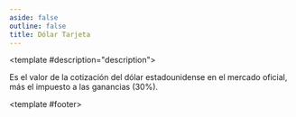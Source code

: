 ```yaml
---
aside: false
outline: false
title: Dólar Tarjeta
---
```


<script setup>
import { setRegionForSidebar } from '../../.vitepress/sidebar/sidebar.utils.js'

const spec = setRegionForSidebar('ar')
</script>

<OAOperation :spec="spec" operationId="get-dolar-tarjeta" :hide-branding="false">

<template #description="description">

Es el valor de la cotización del dólar estadounidense en el mercado oficial, más el impuesto a las ganancias (30%).

</template>

<template #footer>

<!--@include: ./parts/get-dolar-tarjeta-footer.md -->

</template>

</OAOperation>
